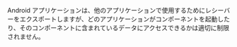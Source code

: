 
Android アプリケーションは、他のアプリケーションで使用するためにレシーバーをエクスポートしますが、どのアプリケーションがコンポーネントを起動したり、そのコンポーネントに含まれているデータにアクセスできるかは適切に制限されません。
